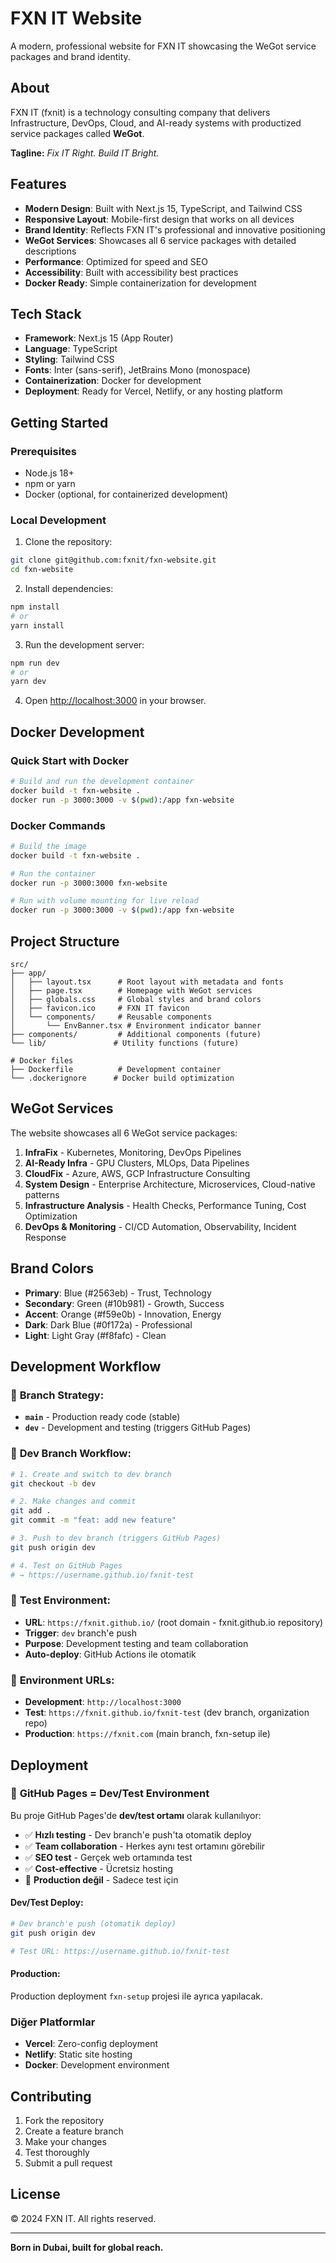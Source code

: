 # FXN IT Website

A modern, professional website for FXN IT showcasing the WeGot service packages and brand identity.

## About

FXN IT (fxnit) is a technology consulting company that delivers Infrastructure, DevOps, Cloud, and AI-ready systems with productized service packages called **WeGot**.

**Tagline:** *Fix IT Right. Build IT Bright.*

## Features

- **Modern Design**: Built with Next.js 15, TypeScript, and Tailwind CSS
- **Responsive Layout**: Mobile-first design that works on all devices
- **Brand Identity**: Reflects FXN IT's professional and innovative positioning
- **WeGot Services**: Showcases all 6 service packages with detailed descriptions
- **Performance**: Optimized for speed and SEO
- **Accessibility**: Built with accessibility best practices
- **Docker Ready**: Simple containerization for development

## Tech Stack

- **Framework**: Next.js 15 (App Router)
- **Language**: TypeScript
- **Styling**: Tailwind CSS
- **Fonts**: Inter (sans-serif), JetBrains Mono (monospace)
- **Containerization**: Docker for development
- **Deployment**: Ready for Vercel, Netlify, or any hosting platform

## Getting Started

### Prerequisites

- Node.js 18+ 
- npm or yarn
- Docker (optional, for containerized development)

### Local Development

1. Clone the repository:
```bash
git clone git@github.com:fxnit/fxn-website.git
cd fxn-website
```

2. Install dependencies:
```bash
npm install
# or
yarn install
```

3. Run the development server:
```bash
npm run dev
# or
yarn dev
```

4. Open [http://localhost:3000](http://localhost:3000) in your browser.

## Docker Development

### Quick Start with Docker

```bash
# Build and run the development container
docker build -t fxn-website .
docker run -p 3000:3000 -v $(pwd):/app fxn-website
```

### Docker Commands

```bash
# Build the image
docker build -t fxn-website .

# Run the container
docker run -p 3000:3000 fxn-website

# Run with volume mounting for live reload
docker run -p 3000:3000 -v $(pwd):/app fxn-website
```

## Project Structure

```
src/
├── app/
│   ├── layout.tsx      # Root layout with metadata and fonts
│   ├── page.tsx        # Homepage with WeGot services
│   ├── globals.css     # Global styles and brand colors
│   ├── favicon.ico     # FXN IT favicon
│   └── components/     # Reusable components
│       └── EnvBanner.tsx # Environment indicator banner
├── components/         # Additional components (future)
└── lib/               # Utility functions (future)

# Docker files
├── Dockerfile          # Development container
└── .dockerignore      # Docker build optimization
```

## WeGot Services

The website showcases all 6 WeGot service packages:

1. **InfraFix** - Kubernetes, Monitoring, DevOps Pipelines
2. **AI-Ready Infra** - GPU Clusters, MLOps, Data Pipelines
3. **CloudFix** - Azure, AWS, GCP Infrastructure Consulting
4. **System Design** - Enterprise Architecture, Microservices, Cloud-native patterns
5. **Infrastructure Analysis** - Health Checks, Performance Tuning, Cost Optimization
6. **DevOps & Monitoring** - CI/CD Automation, Observability, Incident Response

## Brand Colors

- **Primary**: Blue (#2563eb) - Trust, Technology
- **Secondary**: Green (#10b981) - Growth, Success
- **Accent**: Orange (#f59e0b) - Innovation, Energy
- **Dark**: Dark Blue (#0f172a) - Professional
- **Light**: Light Gray (#f8fafc) - Clean

## Development Workflow

### 🌿 **Branch Strategy:**

- **`main`** - Production ready code (stable)
- **`dev`** - Development and testing (triggers GitHub Pages)

### 🚀 **Dev Branch Workflow:**

```bash
# 1. Create and switch to dev branch
git checkout -b dev

# 2. Make changes and commit
git add .
git commit -m "feat: add new feature"

# 3. Push to dev branch (triggers GitHub Pages)
git push origin dev

# 4. Test on GitHub Pages
# → https://username.github.io/fxnit-test
```

### 🧪 **Test Environment:**

- **URL**: `https://fxnit.github.io/` (root domain - fxnit.github.io repository)
- **Trigger**: `dev` branch'e push
- **Purpose**: Development testing and team collaboration
- **Auto-deploy**: GitHub Actions ile otomatik

### 📍 **Environment URLs:**

- **Development**: `http://localhost:3000`
- **Test**: `https://fxnit.github.io/fxnit-test` (dev branch, organization repo)
- **Production**: `https://fxnit.com` (main branch, fxn-setup ile)

## Deployment

### 🧪 **GitHub Pages = Dev/Test Environment**

Bu proje GitHub Pages'de **dev/test ortamı** olarak kullanılıyor:

- ✅ **Hızlı testing** - Dev branch'e push'ta otomatik deploy
- ✅ **Team collaboration** - Herkes aynı test ortamını görebilir
- ✅ **SEO test** - Gerçek web ortamında test
- ✅ **Cost-effective** - Ücretsiz hosting
- 🚫 **Production değil** - Sadece test için

#### Dev/Test Deploy:

```bash
# Dev branch'e push (otomatik deploy)
git push origin dev

# Test URL: https://username.github.io/fxnit-test
```

#### Production:

Production deployment `fxn-setup` projesi ile ayrıca yapılacak.

### Diğer Platformlar

- **Vercel**: Zero-config deployment
- **Netlify**: Static site hosting
- **Docker**: Development environment

## Contributing

1. Fork the repository
2. Create a feature branch
3. Make your changes
4. Test thoroughly
5. Submit a pull request

## License

© 2024 FXN IT. All rights reserved.

---

**Born in Dubai, built for global reach.**
